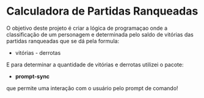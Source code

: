 # Calculadora de Partidas Ranqueadas
O objetivo deste projeto é criar a lógica de programaçao onde a classificação de um personagem e determinada pelo saldo de vitórias das partidas ranqueadas que se dá pela formula:
- vitórias - derrotas

E para determinar a quantidade de vitórias e derrotas utilizei o pacote:
- <b>prompt-sync</b>

que permite uma interação com o usuário pelo prompt de comando!

